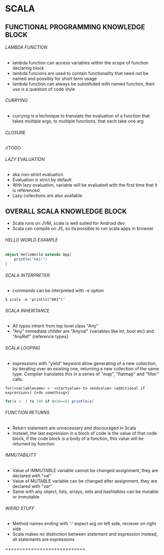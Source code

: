 # SCALA

## FUNCTIONAL PROGRAMMING KNOWLEDGE BLOCK 

###### LAMBDA FUNCTION
* lambda function can access variables within the scope of function declaring block
* lambda funcions are used to contain functionality that need not be named and possibly for short term usage
* lambda function can always be substituted with named function, their use is a question of code style

###### CURRYING
* currying is a technique to translate the evaluation of a function that takes multiple args, to multiple functions, that each take one arg

###### CLOSURE
//TODO

###### LAZY EVALUATION
* aka non-strict evaluation
* Evaluation is strict by default
* With lazy evaluation, variable will be evaluated with the first time that it is referenced
* Lazy collections are also available

## OVERALL SCALA KNOWLEDGE BLOCK
* Scala runs on JVM, scala is well suited for Android dev
* Scala can compile on JS, so its possible to run scala apps in browser

###### HELLO WORLD EXAMPLE

```scala
object HelloWorld extends App{
    println("HAI!")
}
```
###### SCALA INTERPRETER
* commands can be interpreted with -e option

```
$ scala -e 'println("HAI")'
```

###### SCALA INHERITANCE
* All types inherit from top level class "Any"
* "Any" immediate childer are "Anyval" {variables like int, bool etc} and "AnyRef" {reference types}

###### SCALA LOOPING
* expressions with "yield" keyword allow generating of a new collection, by iterating over an existing one, returning a new collection of the same type. Compiler translates this in a series of "map", "flatmap" and
"filter" calls. 

```
for(<variablename> <- <startvalue> to <endvalue> <additional if expression>) {<do something>}
```

```scala
for(x <- 1 to 100 if x%10==0) println(x)
```

###### FUNCTION RETURNS
* Return statement are unnecessary and discouraged in Scala
* Instead, the last expression in a block of code is the value of that code block, if the code block is a body of a function, this value will be returned by function

###### IMMUTABILITY
* Value of IMMUTABLE variable cannot be changed assignment, they are declared with "val"
* Value of MUTABLE variable can be changed after assignment, they are declared with "var"
* Same with any object, lists, arrays, sets and hashtables can be mutable or immutable

###### WIERD STUFF
* Method names ending with ':' expect arg on left side, reciever on right side
* Scala makes no distinction between statement and expression Instead, all statements are expressions

============================

